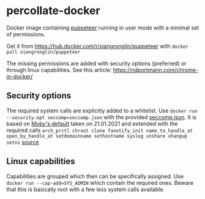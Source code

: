 # percollate-docker
Docker image containing [puppeteer](https://github.com/puppeteer/puppeteer) running in user mode with a minimal set of permissions.

Get it from https://hub.docker.com/r/xiangronglin/puppeteer
with `docker pull xiangronglin/puppeteer`

The missing permissions are added with security options (preferred) or through linux capabilities.
See this article: https://ndportmann.com/chrome-in-docker/

## Security options
The required system calls are explicitly added to a whitelist.
Use `docker run --security-opt seccomp=seccomp.json` with the provided [seccomp.json](./seccomp.json).
It is based on [Moby's default](https://github.com/moby/moby/blob/eddbd6ff1ebf3df92129cc301d00693381f89d64/profiles/seccomp/default.json) taken on 21.01.2021 and extended with the required calls
`arch_prctl chroot clone fanotify_init name_to_handle_at open_by_handle_at setdomainname sethostname syslog unshare vhangup setns` [source](https://github.com/docker/for-linux/issues/496#issuecomment-441149510)

## Linux capabilities
Capabilities are grouped which then can be specifically assigned.
Use `docker run --cap-add=SYS_ADMIN` which contain the required ones.
Beware that this is basically root with a few less system calls available.
